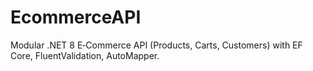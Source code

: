 # EcommerceAPI
Modular .NET 8 E‑Commerce API (Products, Carts, Customers) with EF Core, FluentValidation, AutoMapper.
